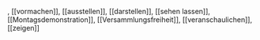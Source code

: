 , [[vormachen]], [[ausstellen]], [[darstellen]], [[sehen lassen]], [[Montagsdemonstration]], [[Versammlungsfreiheit]], [[veranschaulichen]], [[zeigen]]